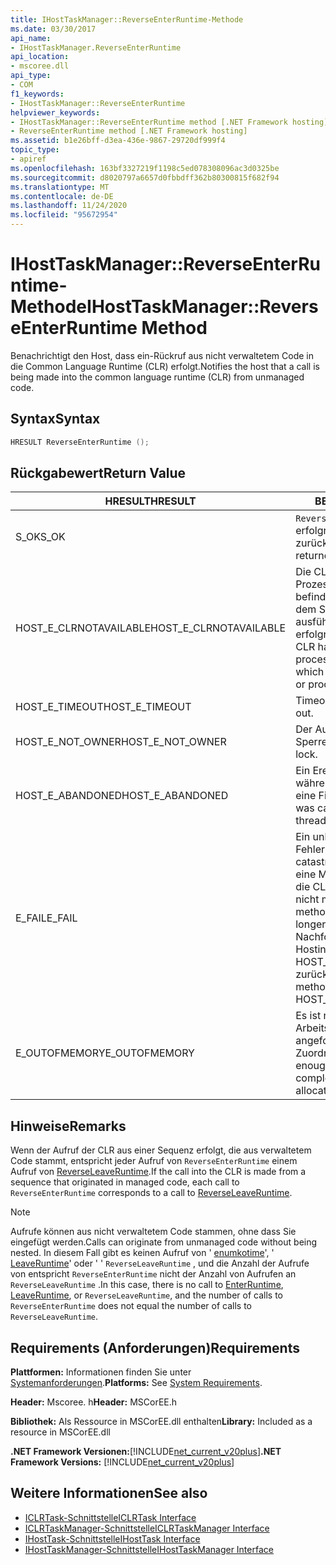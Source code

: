 ```yaml
---
title: IHostTaskManager::ReverseEnterRuntime-Methode
ms.date: 03/30/2017
api_name:
- IHostTaskManager.ReverseEnterRuntime
api_location:
- mscoree.dll
api_type:
- COM
f1_keywords:
- IHostTaskManager::ReverseEnterRuntime
helpviewer_keywords:
- IHostTaskManager::ReverseEnterRuntime method [.NET Framework hosting]
- ReverseEnterRuntime method [.NET Framework hosting]
ms.assetid: b1e26bff-d3ea-436e-9867-29720df999f4
topic_type:
- apiref
ms.openlocfilehash: 163bf3327219f1198c5ed078308096ac3d0325be
ms.sourcegitcommit: d8020797a6657d0fbbdff362b80300815f682f94
ms.translationtype: MT
ms.contentlocale: de-DE
ms.lasthandoff: 11/24/2020
ms.locfileid: "95672954"
---
```

# <a name="ihosttaskmanagerreverseenterruntime-method"></a><span data-ttu-id="6b45f-102">IHostTaskManager::ReverseEnterRuntime-Methode</span><span class="sxs-lookup"><span data-stu-id="6b45f-102">IHostTaskManager::ReverseEnterRuntime Method</span></span>

<span data-ttu-id="6b45f-103">Benachrichtigt den Host, dass ein-Rückruf aus nicht verwaltetem Code in die Common Language Runtime (CLR) erfolgt.</span><span class="sxs-lookup"><span data-stu-id="6b45f-103">Notifies the host that a call is being made into the common language runtime (CLR) from unmanaged code.</span></span>  
  
## <a name="syntax"></a><span data-ttu-id="6b45f-104">Syntax</span><span class="sxs-lookup"><span data-stu-id="6b45f-104">Syntax</span></span>  
  
```cpp  
HRESULT ReverseEnterRuntime ();  
```  
  
## <a name="return-value"></a><span data-ttu-id="6b45f-105">Rückgabewert</span><span class="sxs-lookup"><span data-stu-id="6b45f-105">Return Value</span></span>  
  
|<span data-ttu-id="6b45f-106">HRESULT</span><span class="sxs-lookup"><span data-stu-id="6b45f-106">HRESULT</span></span>|<span data-ttu-id="6b45f-107">BESCHREIBUNG</span><span class="sxs-lookup"><span data-stu-id="6b45f-107">Description</span></span>|  
|-------------|-----------------|  
|<span data-ttu-id="6b45f-108">S_OK</span><span class="sxs-lookup"><span data-stu-id="6b45f-108">S_OK</span></span>|<span data-ttu-id="6b45f-109">`ReverseEnterRuntime` wurde erfolgreich zurückgegeben.</span><span class="sxs-lookup"><span data-stu-id="6b45f-109">`ReverseEnterRuntime` returned successfully.</span></span>|  
|<span data-ttu-id="6b45f-110">HOST_E_CLRNOTAVAILABLE</span><span class="sxs-lookup"><span data-stu-id="6b45f-110">HOST_E_CLRNOTAVAILABLE</span></span>|<span data-ttu-id="6b45f-111">Die CLR wurde nicht in einen Prozess geladen, oder die CLR befindet sich in einem Zustand, in dem Sie verwalteten Code nicht ausführen oder den-Befehl nicht erfolgreich verarbeiten kann.</span><span class="sxs-lookup"><span data-stu-id="6b45f-111">The CLR has not been loaded into a process, or the CLR is in a state in which it cannot run managed code or process the call successfully.</span></span>|  
|<span data-ttu-id="6b45f-112">HOST_E_TIMEOUT</span><span class="sxs-lookup"><span data-stu-id="6b45f-112">HOST_E_TIMEOUT</span></span>|<span data-ttu-id="6b45f-113">Timeout des Aufrufes.</span><span class="sxs-lookup"><span data-stu-id="6b45f-113">The call timed out.</span></span>|  
|<span data-ttu-id="6b45f-114">HOST_E_NOT_OWNER</span><span class="sxs-lookup"><span data-stu-id="6b45f-114">HOST_E_NOT_OWNER</span></span>|<span data-ttu-id="6b45f-115">Der Aufrufer ist nicht Besitzer der Sperre.</span><span class="sxs-lookup"><span data-stu-id="6b45f-115">The caller does not own the lock.</span></span>|  
|<span data-ttu-id="6b45f-116">HOST_E_ABANDONED</span><span class="sxs-lookup"><span data-stu-id="6b45f-116">HOST_E_ABANDONED</span></span>|<span data-ttu-id="6b45f-117">Ein Ereignis wurde abgebrochen, während ein blockierter Thread oder eine Fiber darauf wartete.</span><span class="sxs-lookup"><span data-stu-id="6b45f-117">An event was canceled while a blocked thread or fiber was waiting on it.</span></span>|  
|<span data-ttu-id="6b45f-118">E_FAIL</span><span class="sxs-lookup"><span data-stu-id="6b45f-118">E_FAIL</span></span>|<span data-ttu-id="6b45f-119">Ein unbekannter schwerwiegender Fehler ist aufgetreten.</span><span class="sxs-lookup"><span data-stu-id="6b45f-119">An unknown catastrophic failure occurred.</span></span> <span data-ttu-id="6b45f-120">Wenn eine Methode E_FAIL zurückgibt, ist die CLR innerhalb des Prozesses nicht mehr verwendbar.</span><span class="sxs-lookup"><span data-stu-id="6b45f-120">When a method returns E_FAIL, the CLR is no longer usable within the process.</span></span> <span data-ttu-id="6b45f-121">Nachfolgende Aufrufe von Hostingmethoden geben HOST_E_CLRNOTAVAILABLE zurück.</span><span class="sxs-lookup"><span data-stu-id="6b45f-121">Subsequent calls to hosting methods return HOST_E_CLRNOTAVAILABLE.</span></span>|  
|<span data-ttu-id="6b45f-122">E_OUTOFMEMORY</span><span class="sxs-lookup"><span data-stu-id="6b45f-122">E_OUTOFMEMORY</span></span>|<span data-ttu-id="6b45f-123">Es ist nicht genügend Arbeitsspeicher verfügbar, um die angeforderte Ressourcen Zuordnung abzuschließen.</span><span class="sxs-lookup"><span data-stu-id="6b45f-123">Not enough memory is available to complete the requested resource allocation.</span></span>|  
  
## <a name="remarks"></a><span data-ttu-id="6b45f-124">Hinweise</span><span class="sxs-lookup"><span data-stu-id="6b45f-124">Remarks</span></span>  

 <span data-ttu-id="6b45f-125">Wenn der Aufruf der CLR aus einer Sequenz erfolgt, die aus verwaltetem Code stammt, entspricht jeder Aufruf von `ReverseEnterRuntime` einem Aufruf von [ReverseLeaveRuntime](ihosttaskmanager-reverseleaveruntime-method.md).</span><span class="sxs-lookup"><span data-stu-id="6b45f-125">If the call into the CLR is made from a sequence that originated in managed code, each call to `ReverseEnterRuntime` corresponds to a call to [ReverseLeaveRuntime](ihosttaskmanager-reverseleaveruntime-method.md).</span></span>  
  
> [!NOTE]
> <span data-ttu-id="6b45f-126">Aufrufe können aus nicht verwaltetem Code stammen, ohne dass Sie eingefügt werden.</span><span class="sxs-lookup"><span data-stu-id="6b45f-126">Calls can originate from unmanaged code without being nested.</span></span> <span data-ttu-id="6b45f-127">In diesem Fall gibt es keinen Aufruf von ' [enumkotime](ihosttaskmanager-enterruntime-method.md)', ' [LeaveRuntime](ihosttaskmanager-leaveruntime-method.md)' oder ' ' `ReverseLeaveRuntime` , und die Anzahl der Aufrufe von entspricht `ReverseEnterRuntime` nicht der Anzahl von Aufrufen an `ReverseLeaveRuntime` .</span><span class="sxs-lookup"><span data-stu-id="6b45f-127">In this case, there is no call to [EnterRuntime](ihosttaskmanager-enterruntime-method.md), [LeaveRuntime](ihosttaskmanager-leaveruntime-method.md), or `ReverseLeaveRuntime`, and the number of calls to `ReverseEnterRuntime` does not equal the number of calls to `ReverseLeaveRuntime`.</span></span>  
  
## <a name="requirements"></a><span data-ttu-id="6b45f-128">Requirements (Anforderungen)</span><span class="sxs-lookup"><span data-stu-id="6b45f-128">Requirements</span></span>  

 <span data-ttu-id="6b45f-129">**Plattformen:** Informationen finden Sie unter [Systemanforderungen](../../get-started/system-requirements.md).</span><span class="sxs-lookup"><span data-stu-id="6b45f-129">**Platforms:** See [System Requirements](../../get-started/system-requirements.md).</span></span>  
  
 <span data-ttu-id="6b45f-130">**Header:** Mscoree. h</span><span class="sxs-lookup"><span data-stu-id="6b45f-130">**Header:** MSCorEE.h</span></span>  
  
 <span data-ttu-id="6b45f-131">**Bibliothek:** Als Ressource in MSCorEE.dll enthalten</span><span class="sxs-lookup"><span data-stu-id="6b45f-131">**Library:** Included as a resource in MSCorEE.dll</span></span>  
  
 <span data-ttu-id="6b45f-132">**.NET Framework Versionen:**[!INCLUDE[net_current_v20plus](../../../../includes/net-current-v20plus-md.md)]</span><span class="sxs-lookup"><span data-stu-id="6b45f-132">**.NET Framework Versions:** [!INCLUDE[net_current_v20plus](../../../../includes/net-current-v20plus-md.md)]</span></span>  
  
## <a name="see-also"></a><span data-ttu-id="6b45f-133">Weitere Informationen</span><span class="sxs-lookup"><span data-stu-id="6b45f-133">See also</span></span>

- [<span data-ttu-id="6b45f-134">ICLRTask-Schnittstelle</span><span class="sxs-lookup"><span data-stu-id="6b45f-134">ICLRTask Interface</span></span>](iclrtask-interface.md)
- [<span data-ttu-id="6b45f-135">ICLRTaskManager-Schnittstelle</span><span class="sxs-lookup"><span data-stu-id="6b45f-135">ICLRTaskManager Interface</span></span>](iclrtaskmanager-interface.md)
- [<span data-ttu-id="6b45f-136">IHostTask-Schnittstelle</span><span class="sxs-lookup"><span data-stu-id="6b45f-136">IHostTask Interface</span></span>](ihosttask-interface.md)
- [<span data-ttu-id="6b45f-137">IHostTaskManager-Schnittstelle</span><span class="sxs-lookup"><span data-stu-id="6b45f-137">IHostTaskManager Interface</span></span>](ihosttaskmanager-interface.md)
